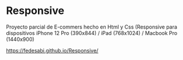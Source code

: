 # Responsive
Proyecto parcial de E-commers hecho en Html y Css (Responsive para dispositivos iPhone 12 Pro (390x844) / iPad (768x1024) / Macbook Pro (1440x900)

https://fedesabi.github.io/Responsive/
